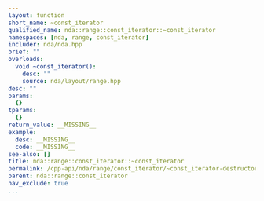 ```yaml
---
layout: function
short_name: ~const_iterator
qualified_name: nda::range::const_iterator::~const_iterator
namespaces: [nda, range, const_iterator]
includer: nda/nda.hpp
brief: ""
overloads:
  void ~const_iterator():
    desc: ""
    source: nda/layout/range.hpp
desc: ""
params:
  {}
tparams:
  {}
return_value: __MISSING__
example:
  desc: __MISSING__
  code: __MISSING__
see-also: []
title: nda::range::const_iterator::~const_iterator
permalink: /cpp-api/nda/range/const_iterator/~const_iterator-destructor
parent: nda::range::const_iterator
nav_exclude: true
...
```


